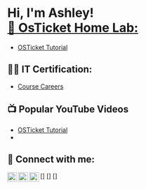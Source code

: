 
<h1>Hi, I'm Ashley! <br/><a href=></a> <a href="https:/https://github.com/Ansams210/"https://www.linkedin.com/in/ash-sams-721376261




<h2>👯 OsTicket Home Lab:</h2>  

- [OSTicket Tutorial](https://www.youtube.com/watch?v=a83ASGn_V_s) 

<h2>👨‍💻 IT Certification:</h2>

 - [Course Careers](https://www.youtube.com/watch?v=a83ASGn_V_s) 

<h2>📺 Popular YouTube Videos</h2>

- [OSTicket Tutorial](https://www.youtube.com/watch?v=a83ASGn_V_s)
-
<h2> 🤳 Connect with me:</h2>

[youtube]: https://www.youtube.com/c/joshmadakor
[<img align="left" alt="JoshMadakor | YouTube" width="22px" src="https://cdn.jsdelivr.net/npm/simple-icons@v3/icons/youtube.svg" />]
[<img align="left" alt="JoshMadakor | LinkedIn" width="22px" src="https://cdn.jsdelivr.net/npm/simple-icons@v3/icons/linkedin.svg" />]
[<img align="left" alt="JoshMadakor | Instagram" width="22px" src="https://cdn.jsdelivr.net/npm/simple-icons@v3/icons/instagram.svg" />]

[youtube]: https://www.youtube.com/c/joshmadakor
[instagram]: https://www.instagram.com/joshmadakor/
[linkedin]: https://linkedin.com/in/joshmadakor



